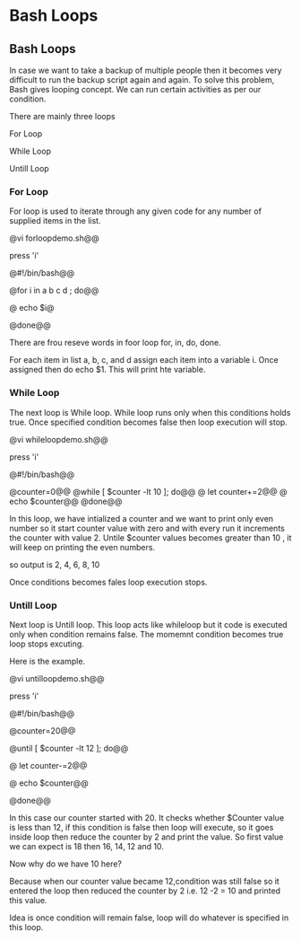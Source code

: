 # Bash Loops

## Bash Loops

In case we want to take a backup of multiple people then it becomes very difficult to run the backup script again and again.
To solve this problem, Bash gives looping concept. We can run certain activities as per our condition.

There are mainly three loops 

For Loop

While Loop

Untill Loop

### For Loop

For loop is used to iterate through any given code for any number of supplied items in the list.


@vi forloopdemo.sh@@

press 'i'


@#!/bin/bash@@

@for i in a b c d ; do@@

@    echo $i@

@done@@


There are frou reseve words in foor loop for, in, do, done. 

For each item  in list a, b, c, and d assign each item into a variable i. Once assigned then do echo $1. This will print hte variable.


### While Loop

The next loop is While loop. While loop runs only when this conditions holds true. Once specified condition becomes false then loop execution will stop.

@vi whileloopdemo.sh@@

press 'i'

@#!/bin/bash@@
  
@counter=0@@
@while [ $counter -lt 10 ]; do@@
@    let counter+=2@@
@    echo $counter@@
@done@@

In this loop, we have intialized a counter  and we want to print only even number so it start counter value with zero and with every run it increments the counter with value 2. Untile $counter values becomes greater than 10 , it will keep on printing the even numbers.

so output is 2, 4, 6, 8, 10

Once conditions becomes fales loop execution stops.

### Untill Loop


Next loop is Untill loop. This loop acts like whileloop but it code is executed only when condition remains false. The momemnt condition becomes true loop stops excuting.

Here is the example.

@vi untilloopdemo.sh@@

press 'i'


@#!/bin/bash@@
  
@counter=20@@

@until [ $counter -lt 12 ]; do@@

@    let counter-=2@@

@    echo $counter@@

@done@@

In this case our counter started with 20. It checks whether $Counter value is less than 12, if this condition is false then loop will execute, so it goes inside loop then reduce the counter by 2 and print the value. So first value we can expect is 18 then 16, 14, 12 and 10.

Now why do we have 10 here? 

Because when our counter value became 12,condition was still false so it entered the loop then reduced the counter by 2 i.e. 12 -2 = 10 and printed this value.

Idea is once condition will remain false, loop will do whatever is specified in this loop.


